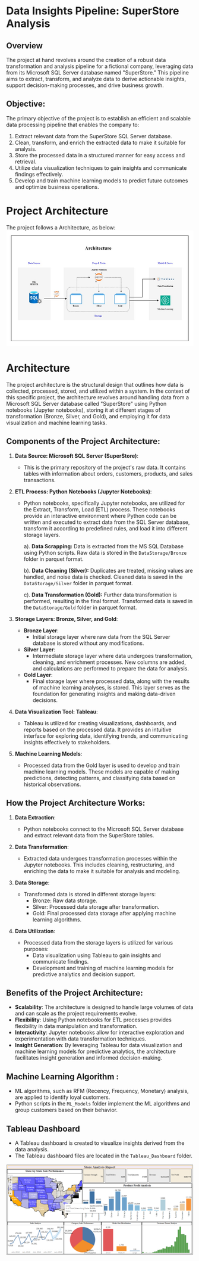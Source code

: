 # Data Insights Pipeline: SuperStore Analysis

## Overview

The project at hand revolves around the creation of a robust data transformation and analysis pipeline for a fictional company, leveraging data from its Microsoft SQL Server database named "SuperStore." This pipeline aims to extract, transform, and analyze data to derive actionable insights, support decision-making processes, and drive business growth.

## Objective:

The primary objective of the project is to establish an efficient and scalable data processing pipeline that enables the company to:

1. Extract relevant data from the SuperStore SQL Server database.
2. Clean, transform, and enrich the extracted data to make it suitable for analysis.
3. Store the processed data in a structured manner for easy access and retrieval.
4. Utilize data visualization techniques to gain insights and communicate findings effectively.
5. Develop and train machine learning models to predict future outcomes and optimize business operations.


# Project Architecture

The project follows a Architecture, as below:
![Screenshot](Image/architecture.jpg)

# Architecture

The project architecture is the structural design that outlines how data is collected, processed, stored, and utilized within a system. In the context of this specific project, the architecture revolves around handling data from a Microsoft SQL Server database called "SuperStore" using Python notebooks (Jupyter notebooks), storing it at different stages of transformation (Bronze, Silver, and Gold), and employing it for data visualization and machine learning tasks.

## Components of the Project Architecture:

1. **Data Source: Microsoft SQL Server (SuperStore)**:
   - This is the primary repository of the project's raw data. It contains tables with information about orders, customers, products, and sales transactions.

2. **ETL Process: Python Notebooks (Jupyter Notebooks)**:
   - Python notebooks, specifically Jupyter notebooks, are utilized for the Extract, Transform, Load (ETL) process. These notebooks provide an interactive environment where Python code can be written and executed to extract data from the SQL Server database, transform it according to predefined rules, and load it into different storage layers.

      a).  **Data Scrapping:**
         Data is extracted from the MS SQL Database using Python scripts.
         Raw data is stored in the `DataStorage/Bronze` folder in parquet format.
      
      b).  **Data Cleaning (Silver):**
         Duplicates are treated, missing values are handled, and noise data is checked.
         Cleaned data is saved in the `DataStorage/Silver` folder in parquet format.
      
      c).  **Data Transformation (Gold):**
         Further data transformation is performed, resulting in the final format.
         Transformed data is saved in the `DataStorage/Gold` folder in parquet format.


3. **Storage Layers: Bronze, Silver, and Gold**:
   - **Bronze Layer**:
     - Initial storage layer where raw data from the SQL Server database is stored without any modifications.
   - **Silver Layer**:
     - Intermediate storage layer where data undergoes transformation, cleaning, and enrichment processes. New columns are added, and calculations are performed to prepare the data for analysis.
   - **Gold Layer**:
     - Final storage layer where processed data, along with the results of machine learning analyses, is stored. This layer serves as the foundation for generating insights and making data-driven decisions.

4. **Data Visualization Tool: Tableau**:
   - Tableau is utilized for creating visualizations, dashboards, and reports based on the processed data. It provides an intuitive interface for exploring data, identifying trends, and communicating insights effectively to stakeholders.

5. **Machine Learning Models**:
   - Processed data from the Gold layer is used to develop and train machine learning models. These models are capable of making predictions, detecting patterns, and classifying data based on historical observations.

## How the Project Architecture Works:

1. **Data Extraction**:
   - Python notebooks connect to the Microsoft SQL Server database and extract relevant data from the SuperStore tables.

2. **Data Transformation**:
   - Extracted data undergoes transformation processes within the Jupyter notebooks. This includes cleaning, restructuring, and enriching the data to make it suitable for analysis and modeling.

3. **Data Storage**:
   - Transformed data is stored in different storage layers:
     - Bronze: Raw data storage.
     - Silver: Processed data storage after transformation.
     - Gold: Final processed data storage after applying machine learning algorithms.

4. **Data Utilization**:
   - Processed data from the storage layers is utilized for various purposes:
     - Data visualization using Tableau to gain insights and communicate findings.
     - Development and training of machine learning models for predictive analytics and decision support.

## Benefits of the Project Architecture:

- **Scalability**: The architecture is designed to handle large volumes of data and can scale as the project requirements evolve.
- **Flexibility**: Using Python notebooks for ETL processes provides flexibility in data manipulation and transformation.
- **Interactivity**: Jupyter notebooks allow for interactive exploration and experimentation with data transformation techniques.
- **Insight Generation**: By leveraging Tableau for data visualization and machine learning models for predictive analytics, the architecture facilitates insight generation and informed decision-making.


##  Machine Learning Algorithm :
- ML algorithms, such as RFM (Recency, Frequency, Monetary) analysis, are applied to identify loyal customers.
- Python scripts in the `ML_Models` folder implement the ML algorithms and group customers based on their behavior.

## Tableau Dashboard
- A Tableau dashboard is created to visualize insights derived from the data analysis.
- The Tableau dashboard files are located in the `Tableau_Dashboard` folder.

 
 ![Screenshot](Image/Super_store.png)

